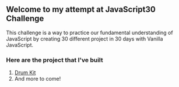 ## Welcome to my attempt at JavaScript30 Challenge

This challenge is a way to practice our fundamental understanding of JavaScript by creating 30 different project in 30 days with Vanilla JavaScript.

### Here are the project that I've built
1. [Drum Kit](https://richodainino.github.io/JavaScript30/01%20-%20JavaScript%20Drum%20Kit/)
2. And more to come!
